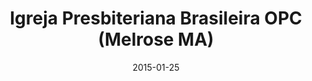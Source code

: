 ---
date: &id001 2015-01-25
end_date: null
location:
  address: 2 Short Street
  city: Melrose
  state: MA
minister:
- end: 2015-01-25
  name: Roberto Laranjo
  start: 2007-01-01
  type: Organizing Pastor
- end: null
  name: Roberto Laranjo
  start: 2015-01-25
  type: pastor
ministers:
- Roberto Laranjo
- Roberto Laranjo
name: Igreja Presbiteriana Brasileira OPC
names:
- end: 2015-01-25
  name: Igreja Presbiteriana Brasileira mission work
  start: 2007-01-01
- end: null
  name: Igreja Presbiteriana Brasileira OPC
  start: 2015-01-25
origination_date: *id001
raw_data: "MA\nMelrose\nIgreja Presbiteriana Brasileira  mission work\
  \  (2007\u2013January 25, 2015)\nIgreja Presbiteriana Brasileira, OPC (January 25,\
  \ 2015\u2013 )\nMeeting at Church of the Nazarene, 2 Short Street\nOrg. Pastor:\
  \ Roberto Laranjo, 2007\u201315\nPastor: Roberto Laranjo, 2015\u2013"
received_from: Igreja Presbiteriana Brasileira
states:
- MA
status:
  active: true
  end_date: null
  reason: null
  received_from: null
  withdrawal_to: null
title: Igreja Presbiteriana Brasileira OPC (Melrose MA)

---